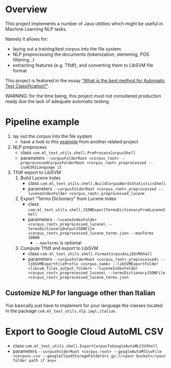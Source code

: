 # Overview

This project implements a number of Java utilities which might be useful in Machine Learning NLP tasks.

Namely it allows for:

* laying out a training/test corpus into the file system
* NLP preprocsssing the documents (tokenization, stemming, POS filtering...)
* extracting features (e.g. TfIdf), and converting them to LibSVM file format

This project is featured in the essay ["What is the best method for Automatic Text Classification?"](https://medium.com/@piercarlo_slavazza/what-is-the-best-method-for-automatic-text-classification).

WARNING: for the time being, this project _must not_ considered production ready due the lack of adequate automatic testing.

# Pipeline example

1. lay out the corpus into the file system
    * have a look to this [example](https://github.com/PiercarloSlavazza/wired-it-text-classification-ml/blob/master/src/main/java/com/ml_text_utils/shell/BuildWiredItFileSystemCorpusShell.java) from another related project
1. NLP preprocess
    * class `com.ml_text_utils.shell.PreProcessCorpusShell`
    * parameters `--corpusFolderRoot <corpus_root> --preprocessedCorpusFolderRoot <corpus_root>_preprocessed --iso6391Language it`
1. TfIdf export to LibSVM
    1. Build Lucene Index
        * class `com.ml_text_utils.shell.BuildCorpusWordsStatisticsShell`
        * parameters `--corpusFolderRoot <corpus_root>_preprocessed --luceneIndexFolder <corpus_root>_preprocessed_lucene`
    1. Export "Terms Dictionary" from Lucene Index
        * class `com.ml_text_utils.shell.JSONExportTermsDictionaryFromLuceneShell`
        * parameters `--luceneIndexFolder <corpus_root>_preprocessed_lucene\ --termsDictionaryOutputJSONFile <corpus_root>_preprocessed_lucene_terms.json --maxTerms 10000`
            * `--maxTerms` is optional
    1. Compute TfIdf and export to LibSVM
        * class `com.ml_text_utils.shell.FormatCorpusAsLibSVMShell`
        * parameters `--corpusFolderRoot <corpus_root>_preprocessed\ --libSVMExportFilePrefix <corpus_name> --libSVMExportFolder <libsvm_files_output_folder> --luceneIndexFolder <corpus_root>_preprocessed_lucene\ --termsDictionaryJSONFile <corpus_root>_preprocessed_lucene_terms.json`
        
## Customize NLP for language other than Italian

Yuo basically just have to implement for your language the classes located in the package `com.ml_text_utils.nlp.impl.italian`.

# Export to Google Cloud AutoML CSV

* class `com.ml_text_utils.shell.ExportCorpusToGoogleAutoMLCSVShell`
* parameters `--corpusFolderRoot <corpus_root> --googleAutoMlCsvFile <corpus>.csv --googleCloudStorageFolderUri gs://<your bucket>/<your folder path if any>`

